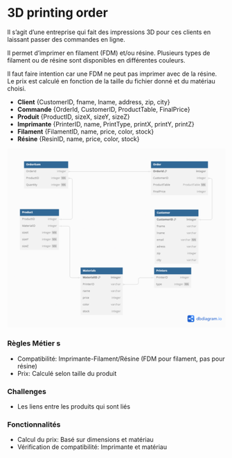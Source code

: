 # 3D printing order

Il s’agit d’une entreprise qui fait des impressions 3D pour ces clients en laissant passer des commandes en ligne.

Il permet d’imprimer en filament (FDM) et/ou résine. Plusieurs types de filament ou de résine sont disponibles en différentes couleurs.

Il faut faire intention car une FDM ne peut pas imprimer avec de la résine. Le prix est calculé en fonction de la taille du fichier donné et du matériau choisi.

- **Client** {CustomerID, fname, lname, address, zip, city}
- **Commande** {OrderId, CustomerID, ProductTable, FinalPrice}
- **Produit** {ProductID, sizeX, sizeY, sizeZ}
- **Imprimante** {PrinterID, name, PrintType, printX, printY, printZ}
- **Filament** {FilamentID, name, price, color, stock}
- **Résine** {ResinID, name, price, color, stock}

![3D.png](3D.png)

### **Règles Métier s**

- Compatibilité: Imprimante-Filament/Résine (FDM pour filament, pas pour résine)
- Prix: Calculé selon taille du produit

### **Challenges**
- Les liens entre les produits qui sont liés 

### **Fonctionnalités**

- Calcul du prix: Basé sur dimensions et matériau
- Vérification de compatibilité: Imprimante et matériau

